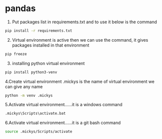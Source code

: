 # pandas

1. Put packages list in requirements.txt and to use it below is the command
```bash
pip install -r requirements.txt
```

2. Virtual environment is active then we can use the command, it gives packages installed in that environment
```bash
pip freeze
```

3. installing python virtual environment
```bash
pip install python3-venv
```
4.Create virtual environment .mickys is the name of virtual environment we can give any name
```bash
python -m venv .mickys
```

5.Activate virtual environment......it is a windows command
```bash
.mickys\Scripts\activate.bat
```

6.Activate virtual environment......it is a git bash command
```bash
source .mickys/Scripts/activate
```
